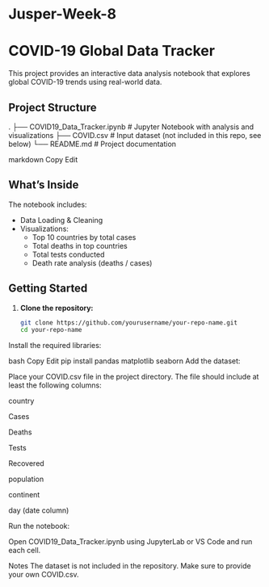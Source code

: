 # Jusper-Week-8
#  COVID-19 Global Data Tracker

This project provides an interactive data analysis notebook that explores global COVID-19 trends using real-world data.

##  Project Structure

.
├── COVID19_Data_Tracker.ipynb # Jupyter Notebook with analysis and visualizations
├── COVID.csv # Input dataset (not included in this repo, see below)
└── README.md # Project documentation

markdown
Copy
Edit

##  What’s Inside

The notebook includes:

- Data Loading & Cleaning
- Visualizations:
  - Top 10 countries by total cases
  - Total deaths in top countries
  - Total tests conducted
  - Death rate analysis (deaths / cases)

##  Getting Started

1. **Clone the repository:**

   ```bash
   git clone https://github.com/yourusername/your-repo-name.git
   cd your-repo-name
Install the required libraries:

bash
Copy
Edit
pip install pandas matplotlib seaborn
Add the dataset:

Place your COVID.csv file in the project directory. The file should include at least the following columns:

country

Cases

Deaths

Tests

Recovered

population

continent

day (date column)

Run the notebook:

Open COVID19_Data_Tracker.ipynb using JupyterLab or VS Code and run each cell.

 Notes
The dataset is not included in the repository. Make sure to provide your own COVID.csv.
